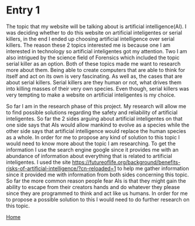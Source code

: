# Entry 1

   The topic that my website will be talking about is artificial intelligence(AI). I was deciding whether to do this website on artificial inteligentes or serial killers, in the end I ended up choosing artificial intelligence over serial killers. The reason these 2 topics interested me is because one I am interested in technology so artificial inteligentes got my attention. Two I am also intrigued by the science field of Forensics which included the topic serial killer as an option. Both of these topics made me want to research more about them. Being able to create computers that are able to think for itself and act on its own is very fascinating. As well as, the cases that are about serial killers. Serial killers are they human or not, what drives them into killing masses of their very own species. Even though, serial killers was very tempting to make a website on artificial inteligentes is my choice.
   
   
   So far I am in the research phase of this project. My research will allow me to find  possible solutions regarding the safety and reliability of artificial inteligentes. So far the 2 sides arguing about artificial inteligentes on that one side says that AIs would allow mankind to evolve as a species while the other side says that artificial intelligence would replace the human species as a whole. In order for me to propose any kind of solution to this topic I would need to know more about the topic I am researching. To get the information I use the search engine google since it provides me with an abundance of information about everything that is related to artificial inteligentes. I used the site https://futureoflife.org/background/benefits-risks-of-artificial-intelligence/?cn-reloaded=1 to help me gather information since it provided me with information from both sides concerning this topic. So far the more common reason people fear Als is that they might gain the ability to escape from their creators hands and do whatever they please since they are programmed to think and act like us humans. In order for me to propose a possible solution to this I would need to do further research on this topic.
       
  

[Home](../README.md)
